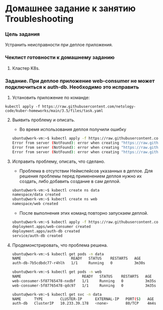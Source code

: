 # Домашнее задание к занятию Troubleshooting

### Цель задания

Устранить неисправности при деплое приложения.

### Чеклист готовности к домашнему заданию

1. Кластер K8s.

### Задание. При деплое приложение web-consumer не может подключиться к auth-db. Необходимо это исправить

1. Установить приложение по команде:
```shell
kubectl apply -f https://raw.githubusercontent.com/netology-code/kuber-homeworks/main/3.5/files/task.yaml
```
2. Выявить проблему и описать.
    * Во время использования деплоя получили ошибку
    ```bash
    ubuntu@work-vm:~$ kubectl apply -f https://raw.githubusercontent.com/netology-code/kuber-homeworks/main/3.5/files/task.yaml
    Error from server (NotFound): error when creating "https://raw.githubusercontent.com/netology-code/kuber-homeworks/main/3.5/files/task.yaml": namespaces "web" not found
    Error from server (NotFound): error when creating "https://raw.githubusercontent.com/netology-code/kuber-homeworks/main/3.5/files/task.yaml": namespaces "data" not found
    Error from server (NotFound): error when creating "https://raw.githubusercontent.com/netology-code/kuber-homeworks/main/3.5/files/task.yaml": namespaces "data" not found
    ```
3. Исправить проблему, описать, что сделано.
    * Проблема в отсутствии Неймспейсов указанных в деплое. Для решения проблемы перед применением деплоя нужно их создать, либо добавить создание в сам деплой.
    
    ```bash
    ubuntu@work-vm:~$ kubectl create ns data
    namespace/data created
    ubuntu@work-vm:~$ kubectl create ns web
    namespace/web created
    ```
   * После выполнения этих команд повторно запускаем деплой. 
    ```bash
    ubuntu@work-vm:~$ kubectl apply -f https://raw.githubusercontent.com/netology-code/kuber-homeworks/main/3.5/files/task.yaml
    deployment.apps/web-consumer created
    deployment.apps/auth-db created
    service/auth-db created
    ```
4. Продемонстрировать, что проблема решена.
    ```bash
    ubuntu@work-vm:~$ kubectl get pods -n data
    NAME                       READY   STATUS    RESTARTS   AGE
    auth-db-7b5cdbdc77-r4hlh   1/1     Running   0          3m30s
    
    ubuntu@work-vm:~$ kubectl get pods -n web
    NAME                            READY   STATUS    RESTARTS   AGE
    web-consumer-5f87765478-nxdbf   1/1     Running   0          3m35s
    web-consumer-5f87765478-qdc97   1/1     Running   0          3m35s

    ubuntu@work-vm:~$ kubectl get svc -n data
    NAME      TYPE        CLUSTER-IP      EXTERNAL-IP   PORT(S)   AGE
    auth-db   ClusterIP   10.233.39.178   <none>        80/TCP    4m4s
    ```



